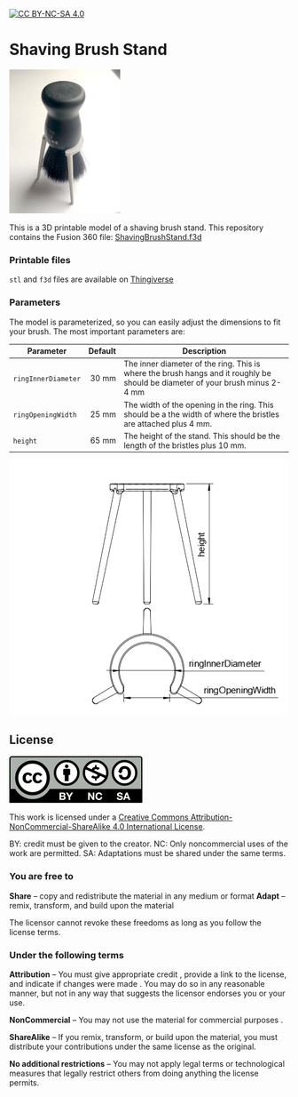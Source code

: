 [![CC BY-NC-SA 4.0][cc-by-nc-sa-shield]][cc-by-nc-sa]

# Shaving Brush Stand

[![Shaving Brush Stand](readme-content/shaving-brush-stand.jpg)](readme-content/shaving-brush-stand.jpg)

This is a 3D printable model of a shaving brush stand.
This repository contains the Fusion 360 file: [ShavingBrushStand.f3d](ShavingBrushStand.f3d)

### Printable files

`stl` and `f3d` files are available on [Thingiverse](https://www.thingiverse.com/thing:6597456)

### Parameters

The model is parameterized, so you can easily adjust the dimensions to fit your brush. The most important parameters are:

| Parameter | Default | Description |
| --- | ---:| --- |
| `ringInnerDiameter` | 30 mm | The inner diameter of the ring. This is where the brush hangs and it roughly be should be diameter of your brush minus 2-4 mm |
| `ringOpeningWidth` | 25 mm | The width of the opening in the ring. This should be a the width of where the bristles are attached plus 4 mm. |
| `height` | 65 mm | The height of the stand. This should be the length of the bristles plus 10 mm. |

[![Drawing](readme-content/drawing.png)](readme-content/drawing.png)

## License

[![CC BY-NC-SA 4.0][cc-by-nc-sa-image]][cc-by-nc-sa]

This work is licensed under a [Creative Commons Attribution-NonCommercial-ShareAlike 4.0 International License][cc-by-nc-sa].

BY: credit must be given to the creator.
NC: Only noncommercial uses of the work are permitted.
SA: Adaptations must be shared under the same terms.

### You are free to

**Share** – copy and redistribute the material in any medium or format
**Adapt** – remix, transform, and build upon the material

The licensor cannot revoke these freedoms as long as you follow the license terms.

### Under the following terms

**Attribution** – You must give appropriate credit , provide a link to the license, and indicate if changes were made . You may do so in any reasonable manner, but not in any way that suggests the licensor endorses you or your use.

**NonCommercial** – You may not use the material for commercial purposes .

**ShareAlike** – If you remix, transform, or build upon the material, you must distribute your contributions under the same license as the original.

**No additional restrictions** – You may not apply legal terms or technological measures that legally restrict others from doing anything the license permits.

[cc-by-nc-sa]: http://creativecommons.org/licenses/by-nc-sa/4.0/
[cc-by-nc-sa-image]: readme-content/cc-by-nc-sa.svg
[cc-by-nc-sa-shield]: https://img.shields.io/badge/License-CC%20BY--NC--SA%204.0-lightgrey.svg
